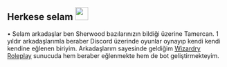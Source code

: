 ## Herkese selam <img src="https://cdn.discordapp.com/emojis/840877248331382836.gif?v=1" width="30px">

• Selam arkadaşlar ben Sherwood bazılarınızın bildiği üzerine Tamercan. 1 yıldır arkadaşlarımla beraber Discord üzerinde oyunlar oynayıp kendi kendi kendine eğlenen biriyim. Arkadaşlarım sayesinde geldiğim [Wizardry Roleplay](https://discord.gg/YMTTHx7rAS) sunucuda hem beraber eğlenmekte hem de bot geliştirmekteyim.

